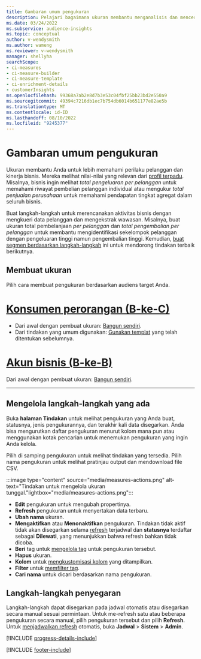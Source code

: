 ```yaml
---
title: Gambaran umum pengukuran
description: Pelajari bagaimana ukuran membantu menganalisis dan mencerminkan kinerja bisnis Anda.
ms.date: 03/24/2022
ms.subservice: audience-insights
ms.topic: conceptual
author: v-wendysmith
ms.author: wameng
ms.reviewer: v-wendysmith
manager: shellyha
searchScope:
- ci-measures
- ci-measure-builder
- ci-measure-template
- ci-enrichment-details
- customerInsights
ms.openlocfilehash: 99368a7ab2e8d7b3e53c04fbf25bb23bd2e550a9
ms.sourcegitcommit: 49394c7216db1ec7b754db6014b651177e82ae5b
ms.translationtype: MT
ms.contentlocale: id-ID
ms.lasthandoff: 08/10/2022
ms.locfileid: "9245377"
---
```

# <a name="measures-overview"></a>Gambaran umum pengukuran

Ukuran membantu Anda untuk lebih memahami perilaku pelanggan dan kinerja bisnis. Mereka melihat nilai-nilai yang relevan dari [profil terpadu](data-unification.md). Misalnya, bisnis ingin melihat *total pengeluaran per pelanggan* untuk memahami riwayat pembelian pelanggan individual atau mengukur *total penjualan perusahaan* untuk memahami pendapatan tingkat agregat dalam seluruh bisnis.

Buat langkah-langkah untuk merencanakan aktivitas bisnis dengan mengkueri data pelanggan dan mengekstrak wawasan. Misalnya, buat ukuran total pembelanjaan *per pelanggan* dan *total pengembalian per pelanggan* untuk membantu mengidentifikasi sekelompok pelanggan dengan pengeluaran tinggi namun pengembalian tinggi. Kemudian, [buat segmen berdasarkan langkah-langkah](segments.md) ini untuk mendorong tindakan terbaik berikutnya.

## <a name="create-a-measure"></a>Membuat ukuran

Pilih cara membuat pengukuran berdasarkan audiens target Anda.

# <a name="individual-consumers-b-to-c"></a>[Konsumen perorangan (B-ke-C)](#tab/b2c)

- Dari awal dengan pembuat ukuran: [Bangun sendiri](measure-builder.md).
- Dari tindakan yang umum digunakan: [Gunakan templat](measure-templates.md) yang telah ditentukan sebelumnya.

# <a name="business-accounts-b-to-b"></a>[Akun bisnis (B-ke-B)](#tab/b2b)

Dari awal dengan pembuat ukuran: [Bangun sendiri](measure-builder.md).

---

## <a name="manage-existing-measures"></a>Mengelola langkah-langkah yang ada

Buka **halaman Tindakan** untuk melihat pengukuran yang Anda buat, statusnya, jenis pengukurannya, dan terakhir kali data disegarkan. Anda bisa mengurutkan daftar pengukuran menurut kolom mana pun atau menggunakan kotak pencarian untuk menemukan pengukuran yang ingin Anda kelola.

Pilih di samping pengukuran untuk melihat tindakan yang tersedia. Pilih nama pengukuran untuk melihat pratinjau output dan mendownload file CSV.

:::image type="content" source="media/measures-actions.png" alt-text="Tindakan untuk mengelola ukuran tunggal."lightbox="media/measures-actions.png":::

- **Edit** pengukuran untuk mengubah propertinya.
- **Refresh** pengukuran untuk menyertakan data terbaru.
- **Ubah nama** ukuran.
- **Mengaktifkan** atau **Menonaktifkan** pengukuran. Tindakan tidak aktif tidak akan disegarkan selama [refresh](schedule-refresh.md) terjadwal dan **statusnya** terdaftar sebagai **Dilewati**, yang menunjukkan bahwa refresh bahkan tidak dicoba.
- **Beri** tag untuk [mengelola tag](work-with-tags-columns.md#manage-tags) untuk pengukuran tersebut.
- **Hapus** ukuran.
- **Kolom** untuk [mengkustomisasi kolom](work-with-tags-columns.md#customize-columns) yang ditampilkan.
- **Filter** untuk [memfilter tag](work-with-tags-columns.md#filter-on-tags).
- **Cari nama** untuk dicari berdasarkan nama pengukuran.

## <a name="refresh-measures"></a>Langkah-langkah penyegaran

Langkah-langkah dapat disegarkan pada jadwal otomatis atau disegarkan secara manual sesuai permintaan. Untuk me-refresh satu atau beberapa pengukuran secara manual, pilih pengukuran tersebut dan pilih **Refresh**. Untuk [menjadwalkan refresh](schedule-refresh.md) otomatis, buka **Jadwal** > **Sistem** > **Admin**.

[!INCLUDE [progress-details-include](includes/progress-details-pane.md)]

[!INCLUDE [footer-include](includes/footer-banner.md)]
